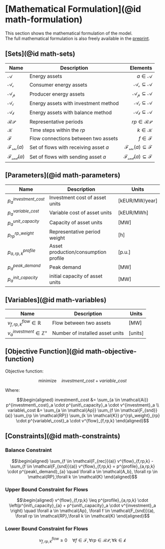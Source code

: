 # [Mathematical Formulation](@id math-formulation)

This section shows the mathematical formulation of the model.\
The full mathematical formulation is also freely available in the [preprint](https://arxiv.org/abs/2309.07711).

## [Sets](@id math-sets)

Name|Description|Elements
 ---|---|---:
$\mathcal{A}$           | Energy assets                         | $a \in \mathcal{A}$
$\mathcal{A_c}$         | Consumer energy assets                | $\mathcal{A_c} \subseteq \mathcal{A}$
$\mathcal{A_p}$         | Producer energy assets                | $\mathcal{A_p} \subseteq \mathcal{A}$
$\mathcal{A_i}$         | Energy assets with investment method  | $\mathcal{A_i} \subseteq \mathcal{A}$
$\mathcal{A_b}$         | Energy assets with balance method     | $\mathcal{A_b} \subseteq \mathcal{A}$
$\mathcal{RP}$          | Representative periods                | $rp \in \mathcal{RP}$
$\mathcal{K}$           | Time steps within the $rp$            | $k \in \mathcal{K}$
$\mathcal{F}$           | Flow connections between two assets   | $f \in \mathcal{F}$
$\mathcal{F_{rec}}(a)$  | Set of flows with receiving asset $a$ | $\mathcal{F_{rec}}(a) \subseteq \mathcal{F}$
$\mathcal{F_{snd}}(a)$  | Set of flows with sending asset $a$   | $\mathcal{F_{snd}}(a) \subseteq \mathcal{F}$

## [Parameters](@id math-parameters)

Name|Description|Units
 ---|---|---
$p^{investment\_cost}_{a}$ | Investment cost  of asset units      | [kEUR/MW/year]
$p^{variable\_cost}_{a}$   | Variable cost of asset units         | [kEUR/MWh]
$p^{unit\_capacity}_{a}$   | Capacity of asset units              | [MW]
$p^{rp\_weight}_{rp}$      | Representative period weight         | [h]
$p^{profile}_{a,rp, k}$    | Asset production/consumption profile | [p.u.]
$p^{peak\_demand}_{a}$     | Peak demand                          | [MW]
$p^{init\_capacity}_{a}$   | initial capacity of asset units      | [MW]

## [Variables](@id math-variables)

Name|Description|Units
 ---|---|---
$v^{flow}_{f,rp,k} \in \mathbb{R}$     | Flow between two assets         |[MW]
$v^{investment}_{a} \in \mathbb{Z^{+}}$| Number of installed asset units |[units]

## [Objective Function](@id math-objective-function)

Objective function:

```math
\text{{minimize}} \quad investment\_cost + variable\_cost
```

Where:

```math
\begin{aligned}
investment\_cost &= \sum_{a \in \mathcal{Ai}} p^{investment\_cost}_a \cdot p^{unit\_capacity}_a \cdot v^{investment}_a \\
variable\_cost &= \sum_{a \in \mathcal{Ap}} \sum_{f \in \mathcal{F_{snd}}(a)} \sum_{rp \in \mathcal{RP}} \sum_{k \in \mathcal{K}} p^{rp\_weight}_{rp} \cdot p^{variable\_cost}_a \cdot v^{flow}_{f,rp,k}
\end{aligned}
```

## [Constraints](@id math-constraints)

### Balance Constraint

```math
\begin{aligned}
\sum_{f \in \mathcal{F_{rec}}(a)} v^{flow}_{f,rp,k} - \sum_{f \in \mathcal{F_{snd}}(a)} v^{flow}_{f,rp,k} = p^{profile}_{a,rp,k} \cdot p^{peak\_demand}_{a} \quad \forall a \in \mathcal{A_b}, \forall rp \in \mathcal{RP},\forall k \in \mathcal{K}
\end{aligned}
```

### Upper Bound Constraint for Flows

```math
\begin{aligned}
v^{flow}_{f,rp,k} \leq p^{profile}_{a,rp,k} \cdot \left(p^{init\_capacity}_{a} + p^{unit\_capacity}_a \cdot v^{investment}_a \right)  \quad \forall a \in \mathcal{Ap}, \forall f \in \mathcal{F_{snd}}(a), \forall rp \in \mathcal{RP},\forall k \in \mathcal{K}
\end{aligned}
```

### Lower Bound Constraint for Flows

```math
v^{flow}_{f,rp,k} \geq 0 \quad \forall f \in \mathcal{F}, \forall rp \in \mathcal{RP}, \forall k \in \mathcal{k}
```
